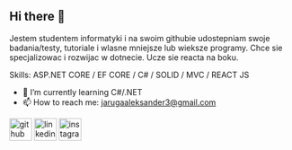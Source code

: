 ## Hi there 👋


Jestem studentem informatyki i na swoim githubie udostepniam swoje badania/testy, tutoriale i wlasne mniejsze lub wieksze programy. Chce sie specjalizowac i rozwijac w dotnecie. Ucze sie reacta na boku.

Skills: ASP.NET CORE / EF CORE / C# / SOLID / MVC / REACT JS

- 🌱 I’m currently learning C#/.NET 
- 📫 How to reach me: jarugaaleksander3@gmail.com 


[<img src='https://cdn.jsdelivr.net/npm/simple-icons@3.0.1/icons/github.svg' alt='github' height='40'>](https://github.com/kenlolmen)  [<img src='https://cdn.jsdelivr.net/npm/simple-icons@3.0.1/icons/linkedin.svg' alt='linkedin' height='40'>](https://www.linkedin.com/in/olek-jaruga-6739102a9//)  [<img src='https://cdn.jsdelivr.net/npm/simple-icons@3.0.1/icons/instagram.svg' alt='instagram' height='40'>](https://www.instagram.com/olekjaruga_//)  




